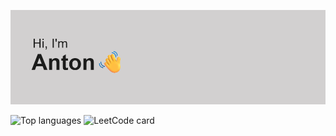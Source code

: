 <p align="center">
  <img src="https://github.com/elr1c180/elr1c180/blob/main/header.png?raw=true" alt="Баннер" />
</p>
<p align="">
  <img src="https://github-readme-stats.vercel.app/api/top-langs?username=elr1c180&show_icons=true&locale=en&layout=compact&theme=chartreuse-white"
       alt="Top languages" />
  <img src="https://leetcard.jacoblin.cool/elr1c180"
       alt="LeetCode card" width="415"/>
</p>
